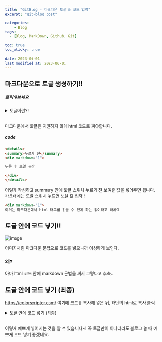 ```yaml
---
title: "GitBlog - 마크다운 토글 & 코드 입력"
excerpt: "git-blog post"

categories:
    - Blog
tags:
  - [Blog, MarkDown, Github, Git]

toc: true
toc_sticky: true
 
date: 2023-06-01
last_modified_at: 2023-06-01
---
```


## 마크다운으로 토글 생성하기!!

##### 클릭해보세요
<details>
<summary>토글이란?!</summary>
<div markdowm="1">

이렇게 내용을 숨기는 것입니다~^^

</div>
</details>
<br>

마크다운에서 토글은 지원하지 않아 html 코드로 짜야합니다.

##### code
```html
<details>
<summary>누르기 전</summary>
<div markdowm="1">

누른 후 보일 공간

</div>
</details>
```
이렇게 작성하고 summary 안에 토글 스위치 누르기 전 보여줄 값을 넣어주면 됩니다.
가운데에는 토글 스위치 누르면 보일 값 입력!!

```html
<div markdown="1">
이거는 마크다운에서 html 태그를 읽을 수 있게 하는 값이라고 하네요
```

## 토글 안에 코드 넣기!!

![image](https://github.com/ssoxong/ssoxong.github.io/assets/112956015/f81e28ac-8351-4261-999f-249716b09eb9)

이미지처럼 마크다운 문법으로 코드를 넣으니까 이상하게 보인다.

### 왜?
아마 html 코드 안에 markdown 문법을 써서 그렇다고 추측..

## 토글 안에 코드 넣기 (최종)
https://colorscripter.com/
여기에 코드를 복사해 넣은 뒤, 하단의 html로 복사 클릭

<details>
<summary>토글 안에 코드 넣기 (최종)</summary>
<div markdowm="1">

<div class="colorscripter-code" style="color:#f0f0f0;font-family:Consolas, 'Liberation Mono', Menlo, Courier, monospace !important; position:relative !important;overflow:auto"><table class="colorscripter-code-table" style="margin:0;padding:0;border:none;background-color:#272727;border-radius:4px;" cellspacing="0" cellpadding="0"><tr><td style="padding:6px;border-right:2px solid #4f4f4f"><div style="margin:0;padding:0;word-break:normal;text-align:right;color:#aaa;font-family:Consolas, 'Liberation Mono', Menlo, Courier, monospace !important;line-height:130%"><div style="line-height:130%">1</div><div style="line-height:130%">2</div><div style="line-height:130%">3</div><div style="line-height:130%">4</div><div style="line-height:130%">5</div><div style="line-height:130%">6</div></div></td><td style="padding:6px 0;text-align:left"><div style="margin:0;padding:0;color:#f0f0f0;font-family:Consolas, 'Liberation Mono', Menlo, Courier, monospace !important;line-height:130%"><div style="padding:0 6px; white-space:pre; line-height:130%"><span style="color:#0086b3">#include</span>&nbsp;<span style="color:#aaffaa"></span><span style="color:#ff3399">&lt;</span>iostream<span style="color:#aaffaa"></span><span style="color:#ff3399">&gt;</span></div><div style="padding:0 6px; white-space:pre; line-height:130%">&nbsp;</div><div style="padding:0 6px; white-space:pre; line-height:130%"><span style="color:#4be6fa">int</span>&nbsp;main(){</div><div style="padding:0 6px; white-space:pre; line-height:130%">&nbsp;&nbsp;&nbsp;&nbsp;<span style="color:#4be6fa">printf</span>(<span style="color:#ffd500">"Hello&nbsp;World!"</span>);</div><div style="padding:0 6px; white-space:pre; line-height:130%">&nbsp;&nbsp;&nbsp;&nbsp;<span style="color:#ff3399">return</span>&nbsp;<span style="color:#c10aff">0</span>;</div><div style="padding:0 6px; white-space:pre; line-height:130%">}</div></div></td><td style="vertical-align:bottom;padding:0 2px 4px 0"><a href="http://colorscripter.com/info#e" target="_blank" style="text-decoration:none;color:white"><span style="font-size:9px;word-break:normal;background-color:#4f4f4f;color:white;border-radius:10px;padding:1px"></span></a></td></tr></table></div>

</div>
</details>
<br>

이렇게 예쁘게 넣어지는 것을 알 수 있습니다~!
꼭 토글만이 아니더라도 블로그 쓸 때 예쁘게 코드 넣기 좋겠네요.